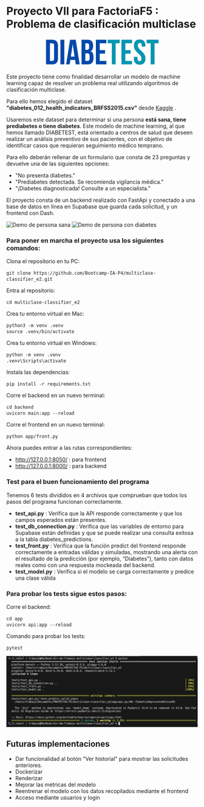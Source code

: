 # Proyecto VII para FactoriaF5 : Problema de clasificación multiclase

<p align="center">
  <img src="docs/images/DIABETEST.png" alt="logo diabetest" width="300"/>
</p>


Este proyecto tiene como finalidad desarrollar un modelo de machine learning capaz de resolver un problema real utilizando algoritmos de clasificación multiclase.

Para ello hemos elegido el dataset **"diabetes_012_health_indicators_BRFSS2015.csv"** desde [Kaggle](https://www.kaggle.com/datasets/alexteboul/diabetes-health-indicators-dataset/data) .

Usaremos este dataset para determinar si una persona **está sana, tiene prediabetes o tiene diabetes**. Este modelo de machine learning, al que hemos llamado DIABETEST, está orientado a centros de salud que deseen realizar un análisis preventivo de sus pacientes, con el objetivo de identificar casos que requieran seguimiento médico temprano.

Para ello deberán rellenar de un formulario que consta de 23 preguntas y devuelve una de las siguientes opciones:
- "No presenta diabetes."
- "Prediabetes detectada. Se recomienda vigilancia médica."
- "¡Diabetes diagnosticada! Consulte a un especialista."

El proyecto consta de un backend realizado con FastApi y conectado a una base de datos en línea en Supabase que guarda cada solicitud, y un frontend con Dash.

![Demo de persona sana](./docs/images/demo2.gif)
![Demo de persona con diabetes](./docs/images/demo1.gif)

### Para poner en marcha el proyecto usa los siguientes comandos:

Clona el repositorio en tu PC:
````
git clone https://github.com/Bootcamp-IA-P4/multiclase-classifier_e2.git
````
Entra al repositorio:
````
cd multiclase-classifier_e2
````
Crea tu entorno virtual en Mac:
````
python3 -m venv .venv
source .venv/bin/activate
````
Crea tu entorno virtual en Windows:
````
python -m venv .venv
.venv\Scripts\activate
````
Instala las dependencias:
````
pip install -r requirements.txt
````
Corre el backend en un nuevo terminal:
````
cd backend
uvicorn main:app --reload
````
Corre el frontend en un nuevo terminal:
````
python app/front.py
````
Ahora puedes entrar a las rutas correspondientes:
- http://127.0.0.1:8050/ : para frontend
- http://127.0.0.1:8000/ : para backend

### Test para el buen funcionamiento del programa

Tenemos 6 tests divididos en 4 archivos que comprueban que todos los pasos del programa funcionan correctamente.

- **test_api.py** : Verifica que la API responde correctamente y que los campos esperados están presentes. 
- **test_db_connection.py** : Verifica que las variables de entorno para Supabase están definidas y que se puede realizar una consulta exitosa a la tabla diabetes_predictions.
- **test_front.py** : Verifica que la función predict del frontend responde correctamente a entradas válidas y simuladas, mostrando una alerta con el resultado de la predicción (por ejemplo, “Diabetes”), tanto con datos reales como con una respuesta mockeada del backend.
- **test_model.py** : Verifica si el modelo se carga correctamente y predice una clase válida

### Para probar los tests sigue estos pasos:

Corre el backend:
````
cd app
uvicorn api:app --reload
````
Comando para probar los tests:
````
pytest
````
![Tests passed](./docs/images/tests-passed.png)


##  Futuras implementaciones

- Dar funcionalidad al botón "Ver historial" para mostrar las solicitudes anteriores.
- Dockerizar
- Renderizar
- Mejorar las métricas del modelo
- Reentrenar el modelo con los datos recopilados mediante el frontend
- Acceso mediante usuarios y login